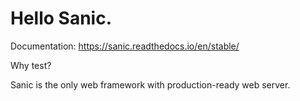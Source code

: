 # Hello Sanic.

Documentation: https://sanic.readthedocs.io/en/stable/


Why test?

Sanic is the only web framework with production-ready web server.


